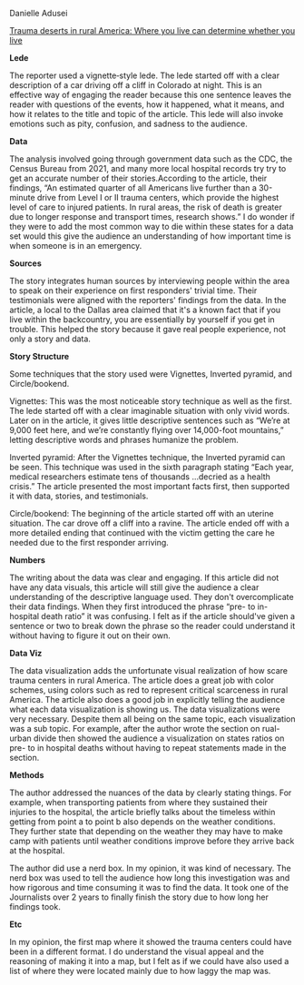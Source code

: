 Danielle Adusei 

[Trauma deserts in rural America: Where you live can determine whether you live
](https://interactives.dallasnews.com/2023/bleeding-out/trauma-deserts-bleeding-to-death-united-states/)

**Lede**

The reporter used a vignette‐style lede. The lede started off with a clear description of a car driving off a cliff in Colorado at night. This is an effective way of engaging the reader because this one sentence leaves the reader with questions of the events, how it happened, what it means, and how it relates to the title and topic of the article. This lede will also invoke emotions such as pity, confusion, and sadness to the audience. 

**Data**

The analysis involved going through government data such as the CDC, the Census Bureau from 2021, and many more local hospital records try try to get an accurate number of their stories.According to the article, their findings, “An estimated quarter of all Americans live further than a 30-minute drive from Level I or II trauma centers, which provide the highest level of care to injured patients. In rural areas, the risk of death is greater due to longer response and transport times, research shows.” I do wonder if they were to add the most common way to die within these states for a data set would this give the audience an understanding of how important time is when someone is in an emergency.

**Sources**

The story integrates human sources by interviewing people within the area to speak on their experience on first responders' trivial time. Their testimonials were aligned with the reporters' findings from the data. In the article, a local to the Dallas  area claimed that it's a known fact that if you live within the backcountry, you are essentially by yourself if you get in trouble. This helped the story because it gave real people experience, not only a story and data.

**Story Structure**

Some techniques that the story used were Vignettes, Inverted pyramid, and Circle/bookend.

Vignettes: This was the most noticeable story technique as well as the first. The lede started off with a clear imaginable situation with only vivid words. Later on in the article, it gives little descriptive sentences such as “We’re at 9,000 feet here, and we’re constantly flying over 14,000-foot mountains,” letting descriptive words and phrases humanize the problem. 

Inverted pyramid: After the Vignettes technique, the Inverted pyramid can be seen. This technique was used in the sixth paragraph stating “Each year, medical researchers estimate tens of thousands …decried as a health crisis.” The article presented the most important facts first, then supported it with data, stories, and testimonials.  

Circle/bookend: The beginning of the article started off with an uterine situation. The car drove off a cliff into a ravine. The article ended off with a more detailed ending that continued with the victim getting the care he needed due to the first responder arriving.


**Numbers**

The writing about the data was clear and engaging. If this article did not have any data visuals, this article will still give the audience a clear understanding of the descriptive language used. They don't overcomplicate their data findings. When they first introduced the phrase “pre- to in-hospital death ratio” it was confusing. I felt as if the article should've given a sentence or two to break down the phrase so the reader could understand it without having to figure it out on their own. 

**Data Viz**

The data visualization adds the unfortunate visual realization of how scare trauma centers in rural America. The article does a great job with color schemes, using colors such as red to represent critical scarceness in rural America. The article also does a good job in explicitly telling the audience what each data visualization is showing us. The data visualizations were very necessary. Despite them all being on the same topic, each visualization was a sub topic. For example, after the author wrote the section on rual-urban divide then showed the audience a visualization on states ratios on pre- to in hospital deaths without having to repeat statements made in the section.

**Methods**

The author addressed the nuances of the data by clearly stating things. For example, when transporting patients from where they sustained their injuries to the hospital, the article briefly talks about the timeless within getting from point a to point b also depends on the weather conditions. They further state that depending on the weather they may have to make camp with patients until weather conditions improve before they arrive back at the hospital. 


The author did use a nerd box. In my opinion, it was kind of necessary. The nerd box was used to tell the audience how long this investigation was and how rigorous and time consuming it was to find the data. It took one of the Journalists over 2 years to finally finish the story due to how long her findings took. 

**Etc**

In my opinion, the first map where it showed the trauma centers could have been in a different format. I do understand the visual appeal and the reasoning of making it into a map, but I felt as if we could have also used a list of where they were located mainly due to how laggy the map was.
